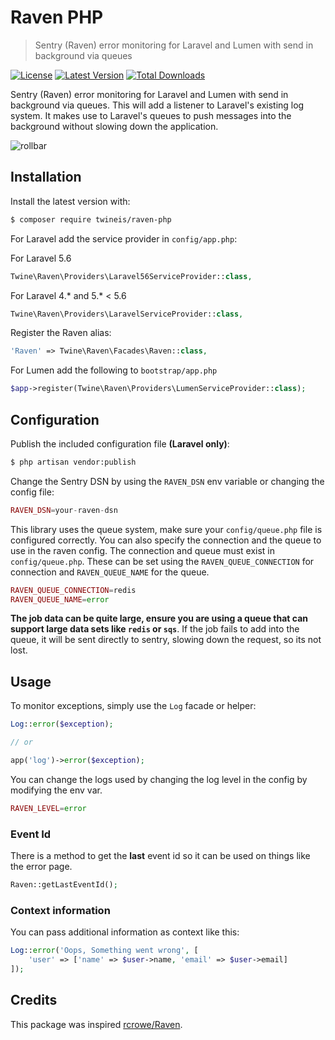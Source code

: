 Raven PHP
=============

> Sentry (Raven) error monitoring for Laravel and Lumen with send in background via queues

<!-- [![Build Status](http://img.shields.io/travis/twineis/raven-php/master.svg?style=flat-square)](https://travis-ci.org/twineis/raven-php)
[![Scrutinizer Code Quality](http://img.shields.io/scrutinizer/g/twineis/raven-php/master.svg?style=flat-square)](https://scrutinizer-ci.com/g/twineis/raven-php/)
[![Coverage Status](https://img.shields.io/scrutinizer/coverage/g/twineis/raven-php/master.svg?style=flat-square)](https://scrutinizer-ci.com/g/twineis/raven-php/code-structure/master) -->
[![License](http://img.shields.io/badge/license-MIT-brightgreen.svg?style=flat-square)](http://www.opensource.org/licenses/MIT)
[![Latest Version](http://img.shields.io/packagist/v/twineis/raven-php.svg?style=flat-square)](https://packagist.org/packages/twineis/raven-php)
[![Total Downloads](https://img.shields.io/packagist/dt/twineis/raven-php.svg?style=flat-square)](https://packagist.org/packages/twineis/raven-php)

Sentry (Raven) error monitoring for Laravel and Lumen with send in background via queues. This will add a listener to Laravel's existing log system. It makes use to Laravel's queues to push messages into the background without slowing down the application.

![rollbar](https://www.getsentry.com/_static/getsentry/images/hero.png)

## Installation

Install the latest version with:

```bash
$ composer require twineis/raven-php
```

For Laravel add the service provider in `config/app.php`:

For Laravel 5.6
```php
Twine\Raven\Providers\Laravel56ServiceProvider::class,
```

For Laravel 4.* and 5.* < 5.6
```php
Twine\Raven\Providers\LaravelServiceProvider::class,
```

Register the Raven alias:

```php
'Raven' => Twine\Raven\Facades\Raven::class,
```

For Lumen add the following to `bootstrap/app.php`

```php
$app->register(Twine\Raven\Providers\LumenServiceProvider::class);
```

## Configuration

Publish the included configuration file **(Laravel only)**:

```bash
$ php artisan vendor:publish
```

Change the Sentry DSN by using the `RAVEN_DSN` env variable or changing the config file:

```php
RAVEN_DSN=your-raven-dsn
```

This library uses the queue system, make sure your `config/queue.php` file is configured correctly. You can also specify the connection and the queue to use in the raven config. The connection and queue must exist in `config/queue.php`. These can be set using the `RAVEN_QUEUE_CONNECTION` for connection and `RAVEN_QUEUE_NAME` for the queue.

```php
RAVEN_QUEUE_CONNECTION=redis
RAVEN_QUEUE_NAME=error
```

**The job data can be quite large, ensure you are using a queue that can support large data sets like `redis` or `sqs`**.
If the job fails to add into the queue, it will be sent directly to sentry, slowing down the request, so its not lost.

## Usage

To monitor exceptions, simply use the `Log` facade or helper:

```php
Log::error($exception);

// or

app('log')->error($exception);
```

You can change the logs used by changing the log level in the config by modifying the env var.

```php	
RAVEN_LEVEL=error
```

### Event Id

There is a method to get the **last** event id so it can be used on things like the error page.

```php
Raven::getLastEventId();
```

### Context information

You can pass additional information as context like this:

```php
Log::error('Oops, Something went wrong', [
    'user' => ['name' => $user->name, 'email' => $user->email]
]);
```

## Credits

This package was inspired [rcrowe/Raven](https://github.com/rcrowe/Raven).
